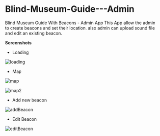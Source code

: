 # Blind-Museum-Guide---Admin
Blind Museum Guide With Beacons - Admin App 
This App allow the admin to create beacons and set their location. also admin can upload sound file and edit an existing beacon.

**Screenshots**


- Loading

![loading](https://user-images.githubusercontent.com/62396712/77123016-4d43e300-6a3f-11ea-9c57-3d00b62cbf35.PNG)

- Map

![map](https://user-images.githubusercontent.com/62396712/77123056-677dc100-6a3f-11ea-999e-92a9adabcf84.PNG)

![map2](https://user-images.githubusercontent.com/62396712/77123074-74021980-6a3f-11ea-8708-9f633ff61811.PNG)

- Add new beacon

![addBeacon](https://user-images.githubusercontent.com/62396712/77123103-82503580-6a3f-11ea-819e-bb62fed27728.PNG)

- Edit Beacon

![editBeacon](https://user-images.githubusercontent.com/62396712/77123116-8c723400-6a3f-11ea-99ed-0af63fd5765a.PNG)
